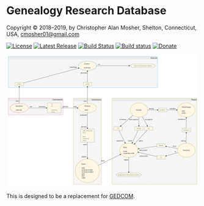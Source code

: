 # Genealogy Research Database

Copyright © 2018–2019, by Christopher Alan Mosher, Shelton, Connecticut, USA, cmosher01@gmail.com

[![License](https://img.shields.io/github/license/cmosher01/Genealdb.svg)](https://www.gnu.org/licenses/gpl.html)
[![Latest Release](https://img.shields.io/github/release-pre/cmosher01/Genealdb.svg)](https://github.com/cmosher01/Genealdb/releases/latest)
[![Build Status](https://travis-ci.com/cmosher01/Genealdb.svg?branch=master)](https://travis-ci.com/cmosher01/Genealdb)
[![Build status](https://ci.appveyor.com/api/projects/status/TODO?svg=true)](https://ci.appveyor.com/project/cmosher01/Genealdb)
[![Donate](https://img.shields.io/badge/Donate-PayPal-green.svg)](https://www.paypal.com/cgi-bin/webscr?cmd=_s-xclick&hosted_button_id=CVSSQ2BWDCKQ2)

![image](./graph_classes.svg)

This is designed to be a replacement for [GEDCOM](https://www.familysearch.org/wiki/en/GEDCOM).
